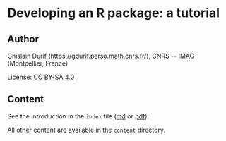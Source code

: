 # Developing an R package: a tutorial

## Author

Ghislain Durif (https://gdurif.perso.math.cnrs.fr/), CNRS -- IMAG (Montpellier, France)

License: [CC BY-SA 4.0](https://creativecommons.org/licenses/by-sa/4.0/)

## Content

See the introduction in the `index` file ([md](./index.md) or [pdf](./index.pdf)).

All other content are available in the [`content`](./content) directory.
